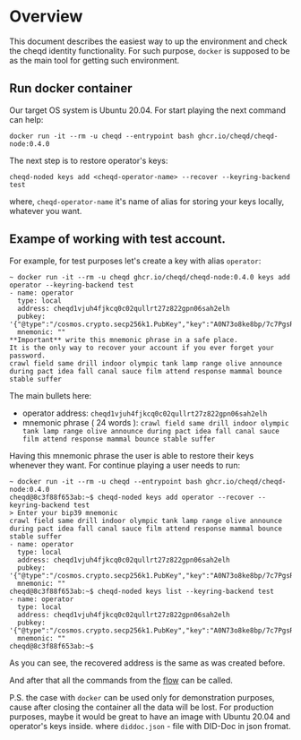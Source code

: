 # Overview

This document describes the easiest way to up the environment and check the cheqd identity functionality.
For such purpose, `docker` is supposed to be as the main tool for getting such environment.

## Run docker container

Our target OS system is Ubuntu 20.04. For start playing the next command can help:

```
docker run -it --rm -u cheqd --entrypoint bash ghcr.io/cheqd/cheqd-node:0.4.0
```

The next step is to restore operator's keys:

```
cheqd-noded keys add <cheqd-operator-name> --recover --keyring-backend test
```

where, `cheqd-operator-name` it's name of alias for storing your keys locally, whatever you want.

## Exampe of working with test account.

For example, for test purposes let's create a key with alias `operator`:

```
~ docker run -it --rm -u cheqd ghcr.io/cheqd/cheqd-node:0.4.0 keys add operator --keyring-backend test
- name: operator
  type: local
  address: cheqd1vjuh4fjkcq0c02qullrt27z822gpn06sah2elh
  pubkey: '{"@type":"/cosmos.crypto.secp256k1.PubKey","key":"A0N73o8ke8bp/7c7PgsRjHGddjHvk0USHwq+RDzwwE0t"}'
  mnemonic: ""
**Important** write this mnemonic phrase in a safe place.
It is the only way to recover your account if you ever forget your password.
crawl field same drill indoor olympic tank lamp range olive announce during pact idea fall canal sauce film attend response mammal bounce stable suffer
```

The main bullets here:

* operator address: `cheqd1vjuh4fjkcq0c02qullrt27z822gpn06sah2elh`
* mnemonic phrase ( 24 words ): `crawl field same drill indoor olympic tank lamp range olive announce during pact idea fall canal sauce film attend response mammal bounce stable suffer`

Having this mnemonic phrase the user is able to restore their keys whenever they want. For continue playing a user needs to run:

```
~ docker run -it --rm -u cheqd --entrypoint bash ghcr.io/cheqd/cheqd-node:0.4.0
cheqd@8c3f88f653ab:~$ cheqd-noded keys add operator --recover --keyring-backend test
> Enter your bip39 mnemonic
crawl field same drill indoor olympic tank lamp range olive announce during pact idea fall canal sauce film attend response mammal bounce stable suffer
- name: operator
  type: local
  address: cheqd1vjuh4fjkcq0c02qullrt27z822gpn06sah2elh
  pubkey: '{"@type":"/cosmos.crypto.secp256k1.PubKey","key":"A0N73o8ke8bp/7c7PgsRjHGddjHvk0USHwq+RDzwwE0t"}'
  mnemonic: ""
cheqd@8c3f88f653ab:~$ cheqd-noded keys list --keyring-backend test
- name: operator
  type: local
  address: cheqd1vjuh4fjkcq0c02qullrt27z822gpn06sah2elh
  pubkey: '{"@type":"/cosmos.crypto.secp256k1.PubKey","key":"A0N73o8ke8bp/7c7PgsRjHGddjHvk0USHwq+RDzwwE0t"}'
  mnemonic: ""
cheqd@8c3f88f653ab:~$
```

As you can see, the recovered address is the same as was created before.

And after that all the commands from the [flow](https://github.com/cheqd/cheqd-node/blob/4b36c0a5f767b7d4fb91341bc732d54471702dac/docs/cheqd-cli/cheqd-cli-identity.md#demo-flow-for-sending-did-to-the-testnet) can be called.

P.S. the case with `docker` can be used only for demonstration purposes, cause after closing the container all the data will be lost. For production purposes, maybe it would be great to have an image with Ubuntu 20.04 and operator's keys inside. where `diddoc.json` - file with DID-Doc in json fromat.